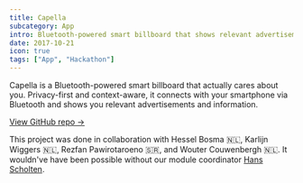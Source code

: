```yaml
---
title: Capella
subcategory: App
intro: Bluetooth-powered smart billboard that shows relevant advertisements and information based on who's passing by it.
date: 2017-10-21
icon: true
tags: ["App", "Hackathon"]
---
```


Capella is a Bluetooth-powered smart billboard that actually cares about you. Privacy-first and context-aware, it connects with your smartphone via Bluetooth and shows you relevant advertisements and information.

[View GitHub repo &rarr;](https://github.com/AnandChowdhary/ade-hack)

<div class="three-images">
	<div><img alt="" src="/capella/home.png"></div>
	<div><img alt="" src="/capella/taste.png"></div>
	<div><img alt="" src="/capella/location.png"></div>
</div>
<div class="three-images">
	<div><img alt="" src="/capella/people.png"></div>
	<div><img alt="" src="/capella/emergency.png"></div>
	<div><img alt="" src="/capella/settings.png"></div>
</div>
<div class="image"><img alt="" src="/capella/1.jpg"></div>

<footer>This project was done in collaboration with Hessel Bosma 🇳🇱, Karlijn Wiggers 🇳🇱, Rezfan Pawirotaroeno 🇸🇷, and Wouter Couwenbergh 🇳🇱. It wouldn've have been possible without our module coordinator <a href="http://wwwhome.ewi.utwente.nl/~scholten/" target="_blank" rel="noopener noreferrer">Hans Scholten</a>.</footer>